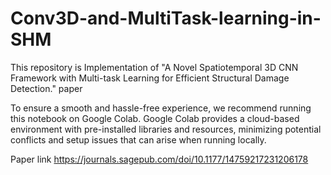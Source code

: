 # Conv3D-and-MultiTask-learning-in-SHM
This repository is Implementation of "A Novel Spatiotemporal 3D CNN Framework with Multi-task Learning for Efficient Structural Damage Detection." paper

To ensure a smooth and hassle-free experience, we recommend running this notebook on Google Colab. Google Colab provides a cloud-based environment with pre-installed libraries and resources, minimizing potential conflicts and setup issues that can arise when running locally.

Paper link
https://journals.sagepub.com/doi/10.1177/14759217231206178
